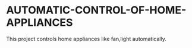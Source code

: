 # AUTOMATIC-CONTROL-OF-HOME-APPLIANCES
 This project controls home appliances like fan,light automatically.
